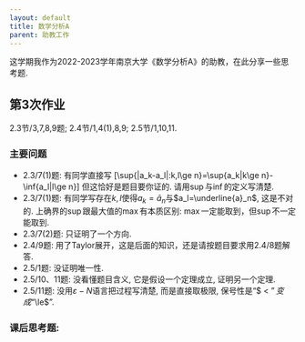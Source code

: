 ```yaml
---
layout: default
title: 数学分析A
parent: 助教工作
---
```


这学期我作为2022-2023学年南京大学《数学分析A》的助教，在此分享一些思考题.

## 第3次作业

2.3节/3,7,8,9题; 2.4节/1,4(1),8,9; 2.5节/1,10,11.

### 主要问题

- 2.3/7(1)题: 有同学直接写
\[\sup\{|a_k-a_l|:k,l\ge n\}=\sup\{a_k|k\ge n\}-\inf\{a_l|l\ge n\}\]
但这恰好是题目要你证的. 请用$\sup$与$\inf$的定义写清楚.
- 2.3/7(1)题: 有同学写存在$k,l$使得$a_k=\bar{a}_n$与$a_l=\underline{a}_n$, 这是不对的. 
上确界的$\sup$跟最大值的$\max$有本质区别: $\max$一定能取到，但$\sup$不一定能取到.
- 2.3/7(2)题: 只证明了一个方向.
- 2.4/9题: 用了Taylor展开，这是后面的知识，还是请按题目要求用2.4/8题解答.
- 2.5/1题: 没证明唯一性.
- 2.5/10、11题: 没看懂题目含义, 它是假设一个定理成立, 证明另一个定理.
- 2.5/11题: 没用$\varepsilon-N$语言把过程写清楚, 而是直接取极限, 保号性是“$ < $”变成“$\le$”. 

### 课后思考题: 

